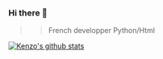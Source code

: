 ### Hi there 👋
> > French developper Python/Html


[![Kenzo's github stats](https://github-readme-stats.vercel.app/api?username=cundyis)](https://github.com/anuraghazra/github-readme-stats)
